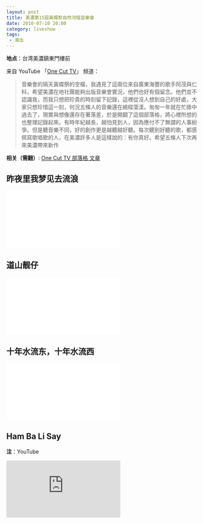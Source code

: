 ```yaml
---
layout: post
title: 美濃第15屆黃蝶祭自然河唱音樂會
date: 2010-07-10 20:00
category: liveshow
tags:
 - 演出
---
```

**地点**：台湾美濃鎮東門樓前

来自 YouTube 「[One Cut TV](https://www.youtube.com/watch?v=9vMJYVrqVVU)」 频道：

> 音樂會的隔天黃蝶祭的空檔，我遇見了這兩位來自廣東海豐的歌手阿茂與仁科，希望美濃在地社團能夠出版音樂會實況，他們也好有個留念。他們並不認識我，而我只想把珍貴的時刻留下記錄，這裡從沒人想到自己的好處，大家只想珍惜這一刻，何況五條人的音樂還在繞樑蕩漾。匆匆一年就在忙碌中過去了，現實與想像還存在著落差，於是開闢了這個部落格，將心裡所想的也整理記錄起來。有時年紀越長，越怕見到人，因為應付不了無謂的人事紛爭。但是聽音樂不同，好的創作更是越聽越好聽。每次聽到好聽的歌，都感佩寫歌唱歌的人，在美濃許多人是這樣說的：有你真好。希望五條人下次再來美濃帶來新作

**相关（需翻）**: 
[One Cut TV 部落格 文章](https://onecuttv.blogspot.com/search?q=%E4%BA%94%E6%A2%9D%E4%BA%BA)

## 昨夜里我梦见去流浪

<div class="iframe-container">
<iframe class="responsive-iframe" src="//player.bilibili.com/player.html?aid=754022667&bvid=BV1Gk4y1m71M&cid=218616241&page=1" frameborder="no" allowfullscreen="true"></iframe>
</div>

## 道山靓仔

<div class="iframe-container">
<iframe class="responsive-iframe" src="//player.bilibili.com/player.html?aid=584043799&bvid=BV1nz4y1Q7Qs&cid=217333644&page=1" frameborder="no" allowfullscreen="true"></iframe>
</div>

## 十年水流东，十年水流西

<div class="iframe-container">
<iframe class="responsive-iframe" src="//player.bilibili.com/player.html?aid=499031462&bvid=BV1wK411n7n2&cid=217718917&page=1" frameborder="no" allowfullscreen="true"></iframe>
</div>

## Ham Ba Li Say
**注**：YouTube

<div class="iframe-container">
<iframe class="responsive-iframe" src="https://www.youtube.com/embed/rBSEW46CyI8" frameborder="no" allowfullscreen="true"></iframe>
</div>